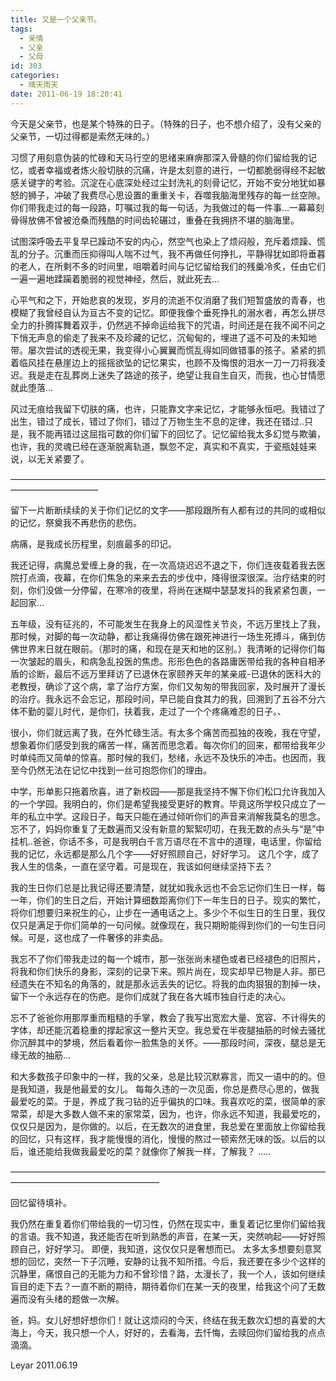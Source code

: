 ```yaml
---
title: 又是一个父亲节。
tags:
  - 亲情
  - 父亲
  - 父母
id: 303
categories:
  - 晴天雨天
date: 2011-06-19 18:20:41
---
```


今天是父亲节，也是某个特殊的日子。（特殊的日子，也不想介绍了，没有父亲的父亲节，一切过得都是索然无味的。）

习惯了用刻意伪装的忙碌和天马行空的思绪来麻痹那深入骨髓的你们留给我的记忆，或者幸福或者炼火般切肤的沉痛，许是太刻意的进行，一切都脆弱得经不起敏感关键字的考验。沉淀在心底深处经过尘封洗礼的刻骨记忆，开始不安分地犹如暴怒的狮子，冲破了我费尽心思设置的重重关卡，吞噬我脑海里残存的每一丝空隙。你们带我走过的每一段路，叮嘱过我的每一句话，为我做过的每一件事...一幕幕刻骨得放佛不曾被沧桑而残酷的时间齿轮碾过，重叠在我拥挤不堪的脑海里。<!--more-->

试图深呼吸去平复早已躁动不安的内心，然空气也染上了烦闷般，充斥着烦躁、慌乱的分子。沉重而压抑得叫人喘不过气，我不再做任何挣扎，平静得犹如即将垂暮的老人，在所剩不多的时间里，咀嚼着时间与记忆留给我们的残羹冷炙，任由它们一遍一遍地蹂躏着脆弱的视觉神经，然后，就此死去...

心平气和之下，开始悲哀的发现，岁月的流逝不仅消磨了我们短暂盛放的青春，也模糊了我曾经自认为亘古不变的记忆。即便我像个垂死挣扎的溺水者，再怎么拼尽全力的扑腾挥舞着双手，仍然逃不掉命运给我下的咒语，时间还是在我不闻不问之下悄无声息的偷走了我来不及珍藏的记忆，沉甸甸的，埋进了遥不可及的未知地带。屡次尝试的透视无果，我变得小心翼翼而慌乱得如同做错事的孩子。紧紧的抓着临风挂在悬崖边上的摇摇欲坠的记忆果实，也顾不及悔恨的泪水一刀一刀将我凌迟。我是走在乱葬岗上迷失了路途的孩子，绝望让我自生自灭，而我，也心甘情愿就此堕落...

风过无痕给我留下切肤的痛，也许，只能靠文字来记忆，才能够永恒吧。我错过了出生，错过了成长，错过了你们，错过了万物生生不息的定律，我还在错过..只是，我不能再错过这屈指可数的你们留下的回忆了。记忆留给我太多幻觉与欺骗，也许，我的灵魂已经在逐渐脱离轨道，飘忽不定，真实和不真实，于瓷瓶娃娃来说，以无关紧要了。

——————————————————————————————————————————————
<!--more-->

留下一片断断续续的关于你们记忆的文字——那段跟所有人都有过的共同的或相似的记忆，祭奠我不再悲伤的悲伤。

病痛，是我成长历程里，刻痕最多的印记。

我还记得，病魔总爱缠上身的我，在一次高烧迟迟不退之下，你们连夜载着我去医院打点滴，夜幕，在你们焦急的来来去去的步伐中，降得很深很深。治疗结束的时刻，你们没做一分停留，在寒冷的夜里，将尚在迷糊中瑟瑟发抖的我紧紧包裹，一起回家...

五年级，没有征兆的，不可能发生在我身上的风湿性关节炎，不远万里找上了我，那时候，对脚的每一次动静，都让我痛得仿佛在跟死神进行一场生死搏斗，痛到仿佛世界末日就在眼前。（那时的痛，和现在是天和地的区别。）我清晰的记得你们每一次皱起的眉头，和病急乱投医的焦虑。形形色色的各路庸医带给我的各种自相矛盾的诊断，最后不远万里拜访了已退休在家颐养天年的某亲戚-已退休的医科大的老教授，确诊了这个病，拿了治疗方案，你们又匆匆的带我回家，及时展开了漫长的治疗。我永远不会忘记，那段时间，早已能自食其力的我，回溯到了五谷不分六体不勤的婴儿时代，是你们，扶着我，走过了一个个疼痛难忍的日子。、

很小，你们就远离了我，在外忙碌生活。有太多个痛苦而孤独的夜晚，我在守望，想象着你们感受到我的痛苦一样，痛苦而思念着。每次你们的回来，都带给我年少时单纯而又简单的惊喜。那时候的我们，愁绪，永远不及快乐的冲击。也因而，我至今仍然无法在记忆中找到一丝可抱怨你们的理由。

中学，形单影只拖着欣喜，进了新校园——那是我坚持不懈下你们松口允许我加入的一个学园。我明白的，你们是希望我接受更好的教育。毕竟这所学校只成立了一年的私立中学。这段日子，每天只能在通过倾听你们的声音来消解我莫名的思念。忘不了，妈妈你重复了无数遍而又没有新意的絮絮叨叨，在我无数的点头与“是”中挂机..爸爸，你话不多，可是我明白千言万语尽在不言中的道理，电话里，你留给我的记忆，永远都是那么几个字——好好照顾自己，好好学习。 这几个字，成了我人生的信条，一直在坚守着。可是现在，我该如何继续坚持下去？

我的生日你们总是比我记得还要清楚，就犹如我永远也不会忘记你们生日一样，每一年，你们的生日之后，开始计算细数距离你们下一年生日的日子。现实的繁忙，将你们想要归来祝生的心，止步在一通电话之上。多少个不似生日的生日里，我仅仅只是满足于你们简单的一句问候。就像现在，我只期盼能得到你们的一句生日问候。可是，这也成了一件奢侈的非卖品。

我忘不了你们带我走过的每一个城市，那一张张尚未褪色或者已经褪色的旧照片，将我和你们快乐的身影，深刻的记录下来。照片尚在，现实却早已物是人非。那已经遗失在不知名的角落的，就是那永远丢失的记忆。将我的血肉狠狠的割掉一块，留下一个永远存在的伤疤。是你们成就了我在各大城市独自行走的决心。

忘不了爸爸你用那厚重而粗糙的手掌，教会了我写出宽宏大量、宽容、不计得失的字体，却还能沉着稳重的撑起家这一整片天空。我总爱在半夜腿抽筋的时候去骚扰你沉醉其中的梦境，然后看着你一脸焦急的关怀。——那段时间，深夜，腿总是无缘无故的抽筋...

和大多数孩子印象中的一样，我的父亲，总是比较沉默寡言，而又一语中的的。但是我知道，我是他最爱的女儿。 每每久违的一次见面，你总是费尽心思的，做我最爱吃的菜。于是，养成了我刁钻的近乎偏执的口味。我喜欢吃的菜，很简单的家常菜，却是大多数人做不来的家常菜，因为，也许，你永远不知道，我最爱吃的，仅仅只是因为，是你做的。以后，在无数次的进食里，我总爱在里面放上你留给我的回忆，只有这样，我才能慢慢的消化，慢慢的熬过一顿索然无味的饭。以后的以后，谁还能给我做我最爱吃的菜？就像你了解我一样，了解我？
.....

—————————————————————————————————————————————————————

回忆留待填补。

我仍然在重复着你们带给我的一切习性，仍然在现实中，重复着记忆里你们留给我的言语。我不知道，我还能否在听到熟悉的声音，在某一天，突然响起——好好照顾自己，好好学习。 即便，我知道，这仅仅只是奢想而已。     太多太多想要刻意冥想的回忆，突然一下子沉睡，安静的让我不知所措。今后，我还要在多少个这样的沉静里，痛恨自己的无能为力和不曾珍惜？路，太漫长了，我一个人，该如何继续盲目的走下去？一直不断的期待，期待着你们在某一天的夜里，给我这个问了无数遍而没有头绪的题做一次解。

爸，妈。女儿好想好想你们！就让这烦闷的今天，终结在我无数次幻想的喜爱的大海上，今天，我只想一个人，好好的，去看海，去忏悔，去赎回你们留给我的点点滴滴。

Leyar   2011.06.19
